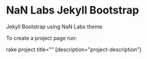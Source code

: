 NaN Labs Jekyll Bootstrap
==========

Jekyll Bootstrap using NaN Labs theme

To create a project page run:

rake project title="<project-name>" [description="project-description"]
